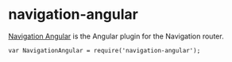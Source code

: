 ﻿# navigation-angular

[Navigation Angular](http://grahammendick.github.io/navigation/) is the Angular plugin for the Navigation router.

    var NavigationAngular = require('navigation-angular');
